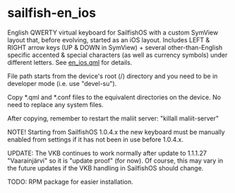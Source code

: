 sailfish-en_ios
===============

English QWERTY virtual keyboard for SailfishOS with a custom SymView layout that, before evolving, started as an iOS layout. Includes LEFT &amp; RIGHT arrow keys (UP &amp; DOWN in SymView) + several other-than-English specific accented &amp; special characters (as well as currency symbols) under different letters. See <a href="https://github.com/tmikkonen/sailfish_en-ios/blob/master/usr/share/maliit/plugins/com/jolla/layouts/en_ios.qml">en_ios.qml</a> for details.

File path starts from the device's root (/) directory and you need to be in developer mode (i.e. use "devel-su"). 

Copy *.qml and *.conf files to the equivalent directories on the device.
No need to replace any system files.

After copying, remember to restart the maliit server:
"killall maliit-server"

NOTE! Starting from SailfishOS 1.0.4.x the new keyboard must be manually enabled from settings if it has not been in use before 1.0.4.x.

UPDATE: The VKB continues to work normally after update to 1.1.1.27 "Vaarainjärvi" so it is "update proof" (for now). Of course, this may vary in the future updates if the VKB handling in SailfishOS should change.    

TODO: RPM package for easier installation.
